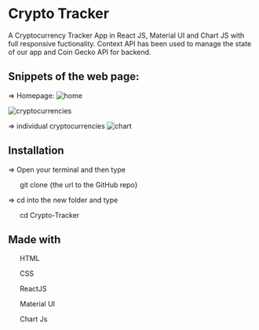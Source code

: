 
# Crypto Tracker
 A Cryptocurrency Tracker App in React JS, Material UI and Chart JS with full responsive fuctionality. 
 Context API has been used to manage the state of our app and Coin Gecko API for backend.

## Snippets of the web page:
=> Homepage:
![home](https://user-images.githubusercontent.com/80638381/197271527-c0662309-644d-490e-9d10-676dbbf73979.png)

![cryptocurrencies](https://user-images.githubusercontent.com/80638381/197271761-b20bbe43-0613-4270-b026-88561a1d5859.png)

=> individual cryptocurrencies
![chart](https://user-images.githubusercontent.com/80638381/197271847-c94091a6-21ea-4410-8917-893d72eac924.png)

## Installation
=> Open your terminal and then type
<ul>git clone {the url to the GitHub repo}</ul>
=> cd into the new folder and type
<ul>cd Crypto-Tracker</ul>

## Made with
<ul>HTML</ul>
<ul>CSS</ul>
<ul>ReactJS</ul>
<ul>Material UI</ul>
<ul>Chart Js</ul>


